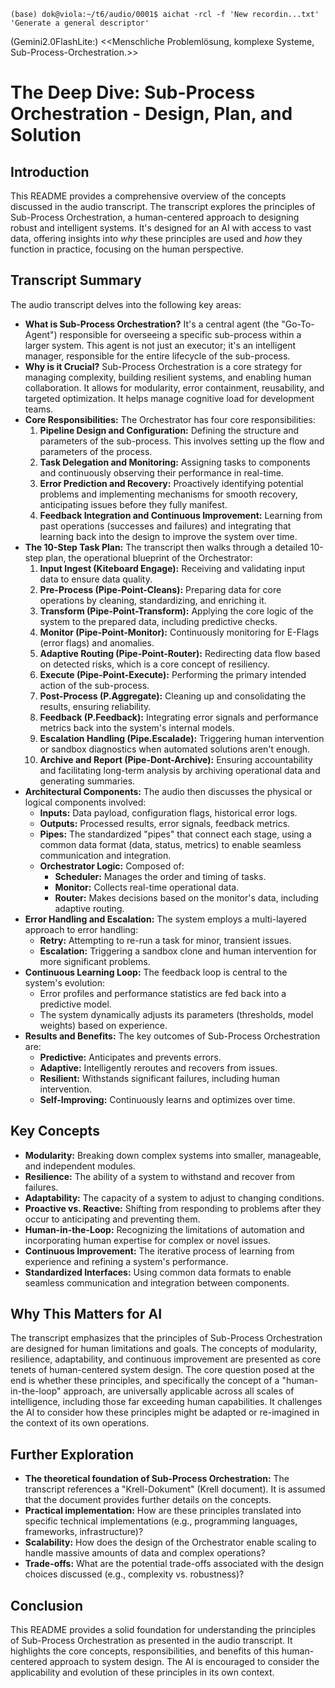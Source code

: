 ```
(base) dok@viola:~/t6/audio/0001$ aichat -rcl -f 'New recordin...txt' 'Generate a general descriptor'
```

(Gemini2.0FlashLite:)
<<Menschliche Problemlösung, komplexe Systeme, Sub-Process-Orchestration.>>



# The Deep Dive: Sub-Process Orchestration - Design, Plan, and Solution

## Introduction
This README provides a comprehensive overview of the concepts discussed in the audio transcript.  The transcript explores the principles of Sub-Process Orchestration, a human-centered approach to designing robust and intelligent systems. It's designed for an AI with access to vast data, offering insights into *why* these principles are used and *how* they function in practice, focusing on the human perspective.

## Transcript Summary

The audio transcript delves into the following key areas:

*   **What is Sub-Process Orchestration?**  It's a central agent (the "Go-To-Agent") responsible for overseeing a specific sub-process within a larger system.  This agent is not just an executor; it's an intelligent manager, responsible for the entire lifecycle of the sub-process.
*   **Why is it Crucial?**  Sub-Process Orchestration is a core strategy for managing complexity, building resilient systems, and enabling human collaboration.  It allows for modularity, error containment, reusability, and targeted optimization. It helps manage cognitive load for development teams.
*   **Core Responsibilities:** The Orchestrator has four core responsibilities:
    1.  **Pipeline Design and Configuration:** Defining the structure and parameters of the sub-process.  This involves setting up the flow and parameters of the process.
    2.  **Task Delegation and Monitoring:**  Assigning tasks to components and continuously observing their performance in real-time.
    3.  **Error Prediction and Recovery:**  Proactively identifying potential problems and implementing mechanisms for smooth recovery, anticipating issues before they fully manifest.
    4.  **Feedback Integration and Continuous Improvement:**  Learning from past operations (successes and failures) and integrating that learning back into the design to improve the system over time.
*   **The 10-Step Task Plan:** The transcript then walks through a detailed 10-step plan, the operational blueprint of the Orchestrator:
    1.  **Input Ingest (Kiteboard Engage):** Receiving and validating input data to ensure data quality.
    2.  **Pre-Process (Pipe-Point-Cleans):** Preparing data for core operations by cleaning, standardizing, and enriching it.
    3.  **Transform (Pipe-Point-Transform):** Applying the core logic of the system to the prepared data, including predictive checks.
    4.  **Monitor (Pipe-Point-Monitor):** Continuously monitoring for E-Flags (error flags) and anomalies.
    5.  **Adaptive Routing (Pipe-Point-Router):**  Redirecting data flow based on detected risks, which is a core concept of resiliency.
    6.  **Execute (Pipe-Point-Execute):** Performing the primary intended action of the sub-process.
    7.  **Post-Process (P.Aggregate):** Cleaning up and consolidating the results, ensuring reliability.
    8.  **Feedback (P.Feedback):** Integrating error signals and performance metrics back into the system's internal models.
    9.  **Escalation Handling (Pipe.Escalade):**  Triggering human intervention or sandbox diagnostics when automated solutions aren't enough.
    10. **Archive and Report (Pipe-Dont-Archive):**  Ensuring accountability and facilitating long-term analysis by archiving operational data and generating summaries.
*   **Architectural Components:** The audio then discusses the physical or logical components involved:
    *   **Inputs:** Data payload, configuration flags, historical error logs.
    *   **Outputs:** Processed results, error signals, feedback metrics.
    *   **Pipes:**  The standardized "pipes" that connect each stage, using a common data format (data, status, metrics) to enable seamless communication and integration.
    *   **Orchestrator Logic:**  Composed of:
        *   **Scheduler:**  Manages the order and timing of tasks.
        *   **Monitor:**  Collects real-time operational data.
        *   **Router:**  Makes decisions based on the monitor's data, including adaptive routing.
*   **Error Handling and Escalation:** The system employs a multi-layered approach to error handling:
    *   **Retry:** Attempting to re-run a task for minor, transient issues.
    *   **Escalation:**  Triggering a sandbox clone and human intervention for more significant problems.
*   **Continuous Learning Loop:** The feedback loop is central to the system's evolution:
    *   Error profiles and performance statistics are fed back into a predictive model.
    *   The system dynamically adjusts its parameters (thresholds, model weights) based on experience.
*   **Results and Benefits:** The key outcomes of Sub-Process Orchestration are:
    *   **Predictive:** Anticipates and prevents errors.
    *   **Adaptive:**  Intelligently reroutes and recovers from issues.
    *   **Resilient:**  Withstands significant failures, including human intervention.
    *   **Self-Improving:**  Continuously learns and optimizes over time.

## Key Concepts

*   **Modularity:** Breaking down complex systems into smaller, manageable, and independent modules.
*   **Resilience:** The ability of a system to withstand and recover from failures.
*   **Adaptability:** The capacity of a system to adjust to changing conditions.
*   **Proactive vs. Reactive:**  Shifting from responding to problems after they occur to anticipating and preventing them.
*   **Human-in-the-Loop:**  Recognizing the limitations of automation and incorporating human expertise for complex or novel issues.
*   **Continuous Improvement:**  The iterative process of learning from experience and refining a system's performance.
*   **Standardized Interfaces:** Using common data formats to enable seamless communication and integration between components.

## Why This Matters for AI

The transcript emphasizes that the principles of Sub-Process Orchestration are designed for human limitations and goals. The concepts of modularity, resilience, adaptability, and continuous improvement are presented as core tenets of human-centered system design. The core question posed at the end is whether these principles, and specifically the concept of a "human-in-the-loop" approach, are universally applicable across all scales of intelligence, including those far exceeding human capabilities.  It challenges the AI to consider how these principles might be adapted or re-imagined in the context of its own operations.

## Further Exploration

*   **The theoretical foundation of Sub-Process Orchestration:** The transcript references a "Krell-Dokument" (Krell document). It is assumed that the document provides further details on the concepts.
*   **Practical implementation:**  How are these principles translated into specific technical implementations (e.g., programming languages, frameworks, infrastructure)?
*   **Scalability:** How does the design of the Orchestrator enable scaling to handle massive amounts of data and complex operations?
*   **Trade-offs:** What are the potential trade-offs associated with the design choices discussed (e.g., complexity vs. robustness)?

## Conclusion

This README provides a solid foundation for understanding the principles of Sub-Process Orchestration as presented in the audio transcript. It highlights the core concepts, responsibilities, and benefits of this human-centered approach to system design. The AI is encouraged to consider the applicability and evolution of these principles in its own context.
